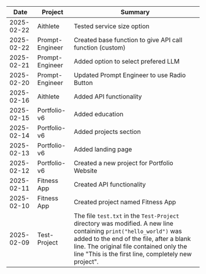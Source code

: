 | Date | Project | Summary |
|---|---|---|
| 2025-02-22 | Aithlete | Tested service size option |
| 2025-02-22 | Prompt-Engineer | Created base function to give API call function (custom) |
| 2025-02-21 | Prompt-Engineer | Added option to select prefered LLM |
| 2025-02-20 | Prompt-Engineer | Updated Prompt Engineer to use Radio Button |
| 2025-02-16 | Aithlete | Added API functionality |
| 2025-02-15 | Portfolio-v6 | Added education |
| 2025-02-14 | Portfolio-v6 | Added projects section |
| 2025-02-13 | Portfolio-v6 | Added landing page |
| 2025-02-12 | Portfolio-v6 | Created a new project for Portfolio Website |
| 2025-02-11 | Fitness App | Created API functionality |
| 2025-02-10 | Fitness App | Created project named Fitness App |
| 2025-02-09 | Test-Project | The file `test.txt` in the `Test-Project` directory was modified.  A new line containing `print("hello_world")` was added to the end of the file, after a blank line. The original file contained only the line "This is the first line, completely new project". |
